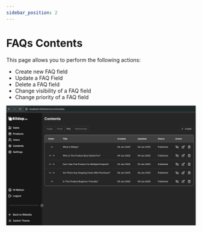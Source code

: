 ```yaml
---
sidebar_position: 2
---
```


# FAQs Contents

This page allows you to perform the following actions:

- Create new FAQ field
- Update a FAQ Field
- Delete a FAQ field
- Change visibility of a FAQ field
- Change priority of a FAQ field

![](</assets/image (4).png>)
